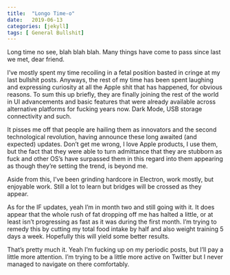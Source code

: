 ```yaml
---
title:  "Longo Time-o"
date:   2019-06-13
categories: [jekyll]
tags: [ General Bullshit]
---
```


Long time no see, blah blah blah. Many things have come to pass since last we met, dear friend.


I’ve mostly spent my time recoiling in a fetal position basted in cringe at my last bullshit posts. Anyways, the rest of my time has been spent laughing and expressing curiosity at all the Apple shit that has happened, for obvious reasons. To sum this up briefly, they are finally joining the rest of the world in  UI advancements and basic features that were already available across alternative platforms for fucking years now. Dark Mode, USB storage connectivity and such. 

It pisses me off that people are hailing them as innovators and the second technological revolution, having announce these long awaited (and expected) updates. Don’t get me wrong, I love Apple products, I use them, but the fact that they were able to turn admittance that they are stubborn as fuck and other OS’s have surpassed them in this regard into them appearing as though they’re setting the trend, is beyond me.  

Aside from this, I’ve been grinding hardcore in Electron, work mostly, but enjoyable work. Still a lot to learn but bridges will be crossed as they appear. 

As for the IF updates, yeah I’m in month two and still going with it. It does appear that the whole rush of fat dropping off me has halted a little, or at least isn’t progressing as fast as it was during the first month. I’m trying to remedy this by cutting my total food intake by half and also weight training 5 days a week. Hopefully this will yield some better results. 

That’s pretty much it. Yeah I’m fucking up on my periodic posts, but I’ll pay a little more attention. I’m trying to be a little more active on Twitter but I never managed to navigate on there comfortably. 
